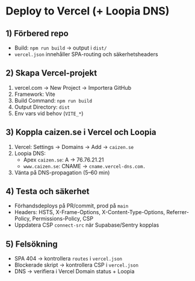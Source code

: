 # Deploy to Vercel (+ Loopia DNS)

## 1) Förbered repo

- Build: `npm run build` → output i `dist/`
- `vercel.json` innehåller SPA-routing och säkerhetsheaders

## 2) Skapa Vercel-projekt

1. vercel.com → New Project → Importera GitHub
2. Framework: Vite
3. Build Command: `npm run build`
4. Output Directory: `dist`
5. Env vars vid behov (`VITE_*`)

## 3) Koppla caizen.se i Vercel och Loopia

1. Vercel: Settings → Domains → Add → `caizen.se`
2. Loopia DNS:
   - Apex `caizen.se`: A → 76.76.21.21
   - `www.caizen.se`: CNAME → `cname.vercel-dns.com.`
3. Vänta på DNS-propagation (5–60 min)

## 4) Testa och säkerhet

- Förhandsdeploys på PR/commit, prod på `main`
- Headers: HSTS, X-Frame-Options, X-Content-Type-Options, Referrer-Policy, Permissions-Policy, CSP
- Uppdatera CSP `connect-src` när Supabase/Sentry kopplas

## 5) Felsökning

- SPA 404 → kontrollera `routes` i `vercel.json`
- Blockerade skript → kontrollera CSP i `vercel.json`
- DNS → verifiera i Vercel Domain status + Loopia
